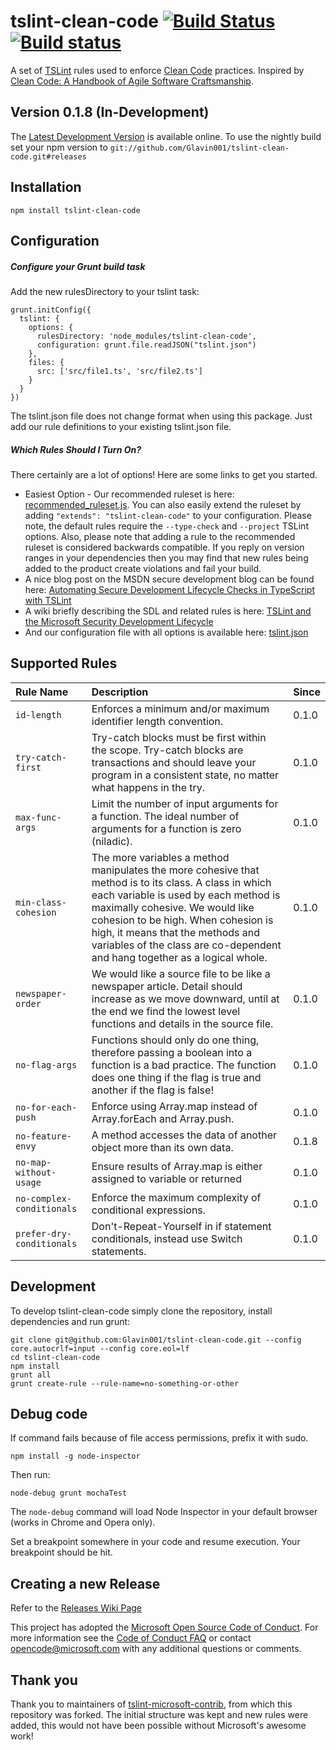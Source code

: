 tslint-clean-code [![Build Status](https://travis-ci.org/Glavin001/tslint-clean-code.svg?branch=master)](https://travis-ci.org/Glavin001/tslint-clean-code) [![Build status](https://ci.appveyor.com/api/projects/status/8femxsete95is18a/branch/master?svg=true)](https://ci.appveyor.com/project/Glavin001/tslint-clean-code/branch/master)
======

A set of [TSLint](https://github.com/palantir/tslint) rules used to enforce [Clean Code](https://www.amazon.ca/Clean-Code-Handbook-Software-Craftsmanship/dp/0132350882) practices. Inspired by [Clean Code: A Handbook of Agile Software Craftsmanship](https://www.amazon.ca/Clean-Code-Handbook-Software-Craftsmanship/dp/0132350882).

Version 0.1.8 (In-Development)
-------------
The [Latest Development Version](https://github.com/Glavin001/tslint-clean-code/tree/releases) is available online.
To use the nightly build set your npm version to `git://github.com/Glavin001/tslint-clean-code.git#releases`

Installation
------------

    npm install tslint-clean-code

Configuration
-------------

##### Configure your Grunt build task

Add the new rulesDirectory to your tslint task:

    grunt.initConfig({
      tslint: {
        options: {
          rulesDirectory: 'node_modules/tslint-clean-code',
          configuration: grunt.file.readJSON("tslint.json")
        },
        files: {
          src: ['src/file1.ts', 'src/file2.ts']
        }
      }
    })

The tslint.json file does not change format when using this package. Just add our rule definitions to your existing tslint.json file.

##### Which Rules Should I Turn On?
There certainly are a lot of options! Here are some links to get you started.
* Easiest Option - Our recommended ruleset is here: [recommended_ruleset.js](recommended_ruleset.js). You can also easily extend the ruleset by adding `"extends": "tslint-clean-code"` to your configuration. Please note, the default rules require the `--type-check` and `--project` TSLint options. Also, please note that adding a rule to the recommended ruleset is considered backwards compatible. If you reply on version ranges in your dependencies then you may find that new rules being added to the product create violations and fail your build.
* A nice blog post on the MSDN secure development blog can be found here: [Automating Secure Development Lifecycle Checks in TypeScript with TSLint](https://blogs.msdn.microsoft.com/secdevblog/2016/05/11/automating-secure-development-lifecycle-checks-in-typescript-with-tslint/)
* A wiki briefly describing the SDL and related rules is here: [TSLint and the Microsoft Security Development Lifecycle](https://github.com/Microsoft/tslint-clean-code/wiki/TSLint-and-the-Microsoft-Security-Development-Lifecycle)
* And our configuration file with all options is available here: [tslint.json](tslint.json)

Supported Rules
-----

Rule Name   | Description | Since
:---------- | :------------ | -------------
`id-length` | Enforces a minimum and/or maximum identifier length convention. | 0.1.0
`try-catch-first` | Try-catch blocks must be first within the scope. Try-catch blocks are transactions and should leave your program in a consistent state, no matter what happens in the try. | 0.1.0
`max-func-args` | Limit the number of input arguments for a function. The ideal number of arguments for a function is zero (niladic). | 0.1.0
`min-class-cohesion` | The more variables a method manipulates the more cohesive that method is to its class. A class in which each variable is used by each method is maximally cohesive. We would like cohesion to be high. When cohesion is high, it means that the methods and variables of the class are co-dependent and hang together as a logical whole. | 0.1.0
`newspaper-order` | We would like a source file to be like a newspaper article. Detail should increase as we move downward, until at the end we find the lowest level functions and details in the source file. | 0.1.0
`no-flag-args` | Functions should only do one thing, therefore passing a boolean into a function is a bad practice. The function does one thing if the flag is true and another if the flag is false! | 0.1.0
`no-for-each-push` | Enforce using Array.map instead of Array.forEach and Array.push. | 0.1.0
`no-feature-envy` | A method accesses the data of another object more than its own data. | 0.1.8
`no-map-without-usage` | Ensure results of Array.map is either assigned to variable or returned | 0.1.0
`no-complex-conditionals` | Enforce the maximum complexity of conditional expressions. | 0.1.0
`prefer-dry-conditionals` | Don't-Repeat-Yourself in if statement conditionals, instead use Switch statements. | 0.1.0

Development
-----------

To develop tslint-clean-code simply clone the repository, install dependencies and run grunt:

    git clone git@github.com:Glavin001/tslint-clean-code.git --config core.autocrlf=input --config core.eol=lf
    cd tslint-clean-code
    npm install
    grunt all
    grunt create-rule --rule-name=no-something-or-other

Debug code
-----------
If command fails because of file access permissions, prefix it with sudo.

    npm install -g node-inspector

Then run:

    node-debug grunt mochaTest

The `node-debug` command will load Node Inspector in your default browser (works in Chrome and Opera only).

Set a breakpoint somewhere in your code and resume execution. Your breakpoint should be hit.

Creating a new Release
----------------------

Refer to the [Releases Wiki Page](https://github.com/Microsoft/tslint-clean-code/wiki/Releases)

This project has adopted the [Microsoft Open Source Code of Conduct](https://opensource.microsoft.com/codeofconduct/).
For more information see the [Code of Conduct FAQ](https://opensource.microsoft.com/codeofconduct/faq/) or contact [opencode@microsoft.com](mailto:opencode@microsoft.com) with any additional questions or comments.

Thank you
---------

Thank you to maintainers of [tslint-microsoft-contrib](https://github.com/Microsoft/tslint-microsoft-contrib), from which this repository was forked. The initial structure was kept and new rules were added, this would not have been possible without Microsoft's awesome work!